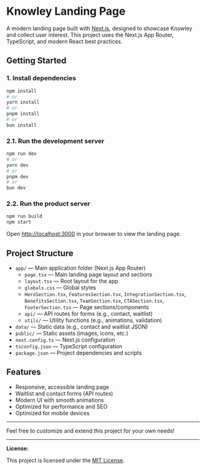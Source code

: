 # Knowley Landing Page

A modern landing page built with [Next.js](https://nextjs.org), designed to showcase Knowley and collect user interest. This project uses the Next.js App Router, TypeScript, and modern React best practices.

## Getting Started

### 1. Install dependencies

```bash
npm install
# or
yarn install
# or
pnpm install
# or
bun install
```

### 2.1. Run the development server

```bash
npm run dev
# or
yarn dev
# or
pnpm dev
# or
bun dev
```

### 2.2. Run the product server

```bash
npm run build
npm start
```


Open [http://localhost:3000](http://localhost:3000) in your browser to view the landing page.

## Project Structure

- `app/` — Main application folder (Next.js App Router)
  - `page.tsx` — Main landing page layout and sections
  - `layout.tsx` — Root layout for the app
  - `globals.css` — Global styles
  - `HeroSection.tsx`, `FeaturesSection.tsx`, `IntegrationSection.tsx`, `BenefitsSection.tsx`, `TeamSection.tsx`, `CTASection.tsx`, `FooterSection.tsx` — Page sections/components
  - `api/` — API routes for forms (e.g., contact, waitlist)
  - `utils/` — Utility functions (e.g., animations, validation)
- `data/` — Static data (e.g., contact and waitlist JSON)
- `public/` — Static assets (images, icons, etc.)
- `next.config.ts` — Next.js configuration
- `tsconfig.json` — TypeScript configuration
- `package.json` — Project dependencies and scripts

## Features
- Responsive, accessible landing page
- Waitlist and contact forms (API routes)
- Modern UI with smooth animations
- Optimized for performance and SEO
- Optimized for mobile devices

---

Feel free to customize and extend this project for your own needs!

---

**License:**

This project is licensed under the [MIT License](https://opensource.org/licenses/MIT).
